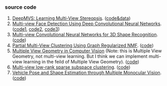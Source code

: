 ﻿### source code
1. [DeepMVS: Learning Multi-View Stereopsis](https://arxiv.org/abs/1804.00650v1). ([code&data](https://phuang17.github.io/DeepMVS/index.html))
2.  [Multi-view Face Detection Using Deep Convolutional Neural Networks](Multi-view%20Face%20Detection%20Using%20Deep%20Convolutional%20Neural%20Networks). ([code1](https://github.com/do4am/Face-Detection-using-Deep-Learning), [code2](https://github.com/guoyilin/FaceDetection_CNN), [code3](https://github.com/PuchatekwSzortach/face_detection))
3. [Multi-view Convolutional Neural Networks for 3D Shape Recognition](https://www.cv-foundation.org/openaccess/content_iccv_2015/papers/Su_Multi-View_Convolutional_Neural_ICCV_2015_paper.pdf). ([code](https://github.com/suhangpro/mvcnn))
4. [Partial Multi-View Clustering Using Graph Regularized NMF](https://ieeexplore.ieee.org/document/7899961). ([code](https://github.com/nishantrai18/MultiViewNMF))
5. [Multiple View Geometry in Computer Vision](http://www.robots.ox.ac.uk/~vgg/hzbook/index.html) (Note: this is Multiple View Geometry, not multi-view learning. But I think we can implement multi-view learning in the feild of Multiple View Geometry). ([code](http://www.robots.ox.ac.uk/~vgg/hzbook/code/))
6. [Multi-view low-rank sparse subspace clustering](https://www.sciencedirect.com/science/article/pii/S0031320317303370).  ([code](https://github.com/mbrbic/Multi-view-LRSSC))
7. [Vehicle Pose and Shape Estimation through Multiple Monocular Vision](https://ieeexplore.ieee.org/abstract/document/8665155). ([code](https://github.com/GilgameshD/Multiple-View-Car-Localization))

